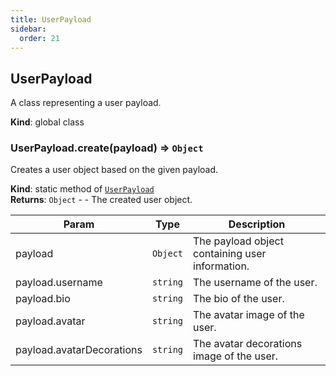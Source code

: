 ```yaml
---
title: UserPayload
sidebar:
  order: 21
---
```




## UserPayload
A class representing a user payload.

**Kind**: global class  
<a name="UserPayload.create"></a>

### UserPayload.create(payload) ⇒ <code>Object</code>
Creates a user object based on the given payload.

**Kind**: static method of [<code>UserPayload</code>](#UserPayload)  
**Returns**: <code>Object</code> - - The created user object.  

| Param | Type | Description |
| --- | --- | --- |
| payload | <code>Object</code> | The payload object containing user information. |
| payload.username | <code>string</code> | The username of the user. |
| payload.bio | <code>string</code> | The bio of the user. |
| payload.avatar | <code>string</code> | The avatar image of the user. |
| payload.avatarDecorations | <code>string</code> | The avatar decorations image of the user. |

